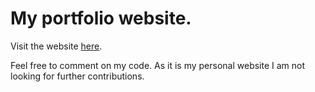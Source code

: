 # My portfolio website. 

Visit the website [here](rickwierenga.github.io).

Feel free to comment on my code. As it is my personal website I am not looking for further contributions.
